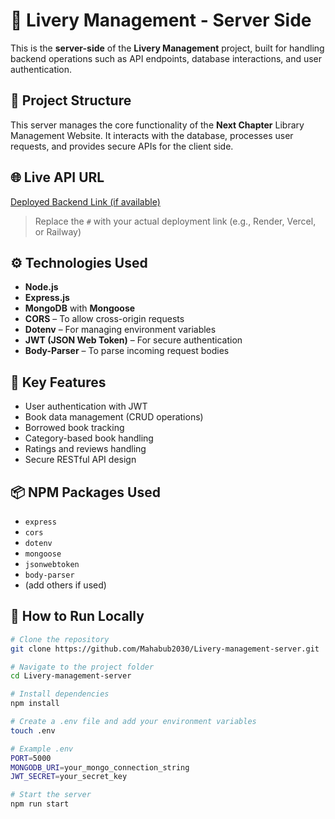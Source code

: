 # 🚀 Livery Management - Server Side

This is the **server-side** of the **Livery Management** project, built for handling backend operations such as API endpoints, database interactions, and user authentication.

## 📁 Project Structure
This server manages the core functionality of the **Next Chapter** Library Management Website. It interacts with the database, processes user requests, and provides secure APIs for the client side.

## 🌐 Live API URL
[Deployed Backend Link (if available)](#)  
> Replace the `#` with your actual deployment link (e.g., Render, Vercel, or Railway)

## ⚙️ Technologies Used
- **Node.js**
- **Express.js**
- **MongoDB** with **Mongoose**
- **CORS** – To allow cross-origin requests
- **Dotenv** – For managing environment variables
- **JWT (JSON Web Token)** – For secure authentication
- **Body-Parser** – To parse incoming request bodies

## 🔐 Key Features
- User authentication with JWT
- Book data management (CRUD operations)
- Borrowed book tracking
- Category-based book handling
- Ratings and reviews handling
- Secure RESTful API design

## 📦 NPM Packages Used
- `express`
- `cors`
- `dotenv`
- `mongoose`
- `jsonwebtoken`
- `body-parser`
- (add others if used)

## 🚀 How to Run Locally

```bash
# Clone the repository
git clone https://github.com/Mahabub2030/Livery-management-server.git

# Navigate to the project folder
cd Livery-management-server

# Install dependencies
npm install

# Create a .env file and add your environment variables
touch .env

# Example .env
PORT=5000
MONGODB_URI=your_mongo_connection_string
JWT_SECRET=your_secret_key

# Start the server
npm run start
